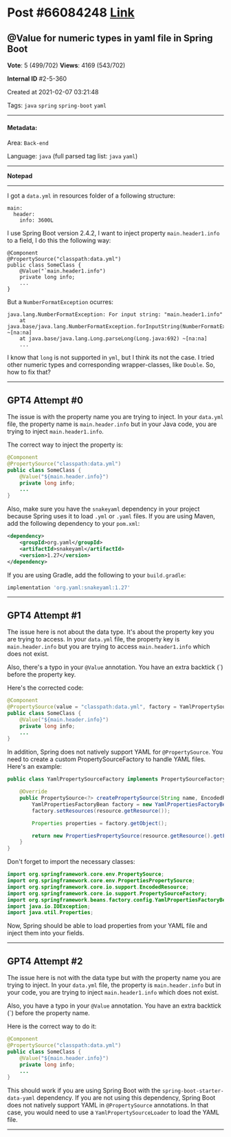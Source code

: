 
# Post \#66084248 [Link](https://stackoverflow.com/questions/66084248/)

## @Value for numeric types in yaml file in Spring Boot

**Vote**: 5 (499/702) **Views**: 4169 (543/702) 

**Internal ID** \#2-5-360

Created at 2021-02-07 03:21:48

Tags: `java` `spring` `spring-boot` `yaml`

----------

#### Metadata:

Area: `Back-end`

Language: `java` (full parsed tag list: `java` `yaml`)

----------

**Notepad**


----------

I got a `data.yml` in resources folder of a following structure:
```
main:
  header:
    info: 3600L
```

I use Spring Boot version 2.4.2, I want to inject property `main.header1.info` to a field, I do this the following way:
```
@Component
@PropertySource("classpath:data.yml")
public class SomeClass {
    @Value("`main.header1.info")
    private long info;
    ...
}
```

But a `NumberFormatException` ocurres:
```
java.lang.NumberFormatException: For input string: "main.header1.info"
    at java.base/java.lang.NumberFormatException.forInputString(NumberFormatException.java:65) ~[na:na]
    at java.base/java.lang.Long.parseLong(Long.java:692) ~[na:na]
    ...
```

I know that `long` is not supported in `yml`, but I think its not the case. I tried other numeric types and corresponding wrapper-classes, like `Double`.
So, how to fix that?


----------
        
## GPT4 Attempt \#0

The issue is with the property name you are trying to inject. In your `data.yml` file, the property name is `main.header.info` but in your Java code, you are trying to inject `main.header1.info`. 

The correct way to inject the property is:

```java
@Component
@PropertySource("classpath:data.yml")
public class SomeClass {
    @Value("${main.header.info}")
    private long info;
    ...
}
```

Also, make sure you have the `snakeyaml` dependency in your project because Spring uses it to load `.yml` or `.yaml` files. If you are using Maven, add the following dependency to your `pom.xml`:

```xml
<dependency>
    <groupId>org.yaml</groupId>
    <artifactId>snakeyaml</artifactId>
    <version>1.27</version>
</dependency>
```

If you are using Gradle, add the following to your `build.gradle`:

```gradle
implementation 'org.yaml:snakeyaml:1.27'
```

--------

## GPT4 Attempt \#1

The issue here is not about the data type. It's about the property key you are trying to access. In your `data.yml` file, the property key is `main.header.info` but you are trying to access `main.header1.info` which does not exist. 

Also, there's a typo in your `@Value` annotation. You have an extra backtick (`) before the property key. 

Here's the corrected code:

```java
@Component
@PropertySource(value = "classpath:data.yml", factory = YamlPropertySourceFactory.class)
public class SomeClass {
    @Value("${main.header.info}")
    private long info;
    ...
}
```

In addition, Spring does not natively support YAML for `@PropertySource`. You need to create a custom PropertySourceFactory to handle YAML files. Here's an example:

```java
public class YamlPropertySourceFactory implements PropertySourceFactory {

    @Override
    public PropertySource<?> createPropertySource(String name, EncodedResource resource) throws IOException {
        YamlPropertiesFactoryBean factory = new YamlPropertiesFactoryBean();
        factory.setResources(resource.getResource());

        Properties properties = factory.getObject();

        return new PropertiesPropertySource(resource.getResource().getFilename(), properties);
    }
}
```

Don't forget to import the necessary classes:

```java
import org.springframework.core.env.PropertySource;
import org.springframework.core.env.PropertiesPropertySource;
import org.springframework.core.io.support.EncodedResource;
import org.springframework.core.io.support.PropertySourceFactory;
import org.springframework.beans.factory.config.YamlPropertiesFactoryBean;
import java.io.IOException;
import java.util.Properties;
```

Now, Spring should be able to load properties from your YAML file and inject them into your fields.

--------

## GPT4 Attempt \#2

The issue here is not with the data type but with the property name you are trying to inject. In your `data.yml` file, the property is `main.header.info` but in your code, you are trying to inject `main.header1.info` which does not exist. 

Also, you have a typo in your `@Value` annotation. You have an extra backtick (`) before the property name.

Here is the correct way to do it:

```java
@Component
@PropertySource("classpath:data.yml")
public class SomeClass {
    @Value("${main.header.info}")
    private long info;
    ...
}
```

This should work if you are using Spring Boot with the `spring-boot-starter-data-yaml` dependency. If you are not using this dependency, Spring Boot does not natively support YAML in `@PropertySource` annotations. In that case, you would need to use a `YamlPropertySourceLoader` to load the YAML file.

--------
